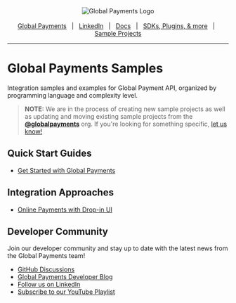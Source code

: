 <div align="center">
  <img src="https://developer.globalpay.com/gh-assets/GP_lightmode.svg" title="Global Payments Logo" />
  <br />
  <br />
  <a href="https://www.globalpayments.com" target="_blank">Global Payments</a>
    <span>&nbsp;&nbsp;|&nbsp;&nbsp;</span>
  <a href="https://www.linkedin.com/showcase/global-payments-for-developers/" target="_blank">LinkedIn</a>
    <span>&nbsp;&nbsp;|&nbsp;&nbsp;</span>
  <a href="https://developer.globalpay.com/home" target="_blank">Docs</a>
    <span>&nbsp;&nbsp;|&nbsp;&nbsp;</span>
  <a href="https://github.com/globalpayments" target="_blank">SDKs, Plugins, &amp; more</a>
    <span>&nbsp;&nbsp;|&nbsp;&nbsp;</span>
  <a href="https://github.com/globalpayments-samples" target="_blank">Sample Projects</a>
  <br />
  <hr />
</div>

# Global Payments Samples

Integration samples and examples for Global Payment API, organized by programming language and complexity level.

> **NOTE:** We are in the process of creating new sample projects as well as updating and moving existing sample projects from the [**@globalpayments**](https://github.com/globalpayments) org. If you're looking for something specific, [let us know!](https://github.com/orgs/globalpayments/discussions)

## Quick Start Guides

- [Get Started with Global Payments](https://developer.globalpay.com/docs/getting-started/overview)

## Integration Approaches

- [Online Payments with Drop-in UI](https://github.com/globalpayments-samples/online-payments)

## Developer Community

Join our developer community and stay up to date with the latest news from the Global Payments team!

- [GitHub Discussions](https://github.com/orgs/globalpayments/discussions)
- [Global Payments Developer Blog](https://developer.globalpay.com/blog/overview)
- [Follow us on LinkedIn](https://www.linkedin.com/showcase/global-payments-for-developers/)
- [Subscribe to our YouTube Playlist](https://youtube.com/playlist?list=PLYOhsY1Babga_03fc9FcGIWqagCHEyxY0&si=H4YgJYez6VMxLE68)

